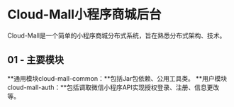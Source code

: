 #                 Cloud-Mall小程序商城后台

Cloud-Mall是一个简单的小程序商城分布式系统，旨在熟悉分布式架构、技术。

## 01 - 主要模块

**通用模块cloud-mall-common：**包括Jar包依赖、公用工具类。
**用户模块cloud-mall-auth：**包括调取微信小程序API实现授权登录、注册、信息更改等。

